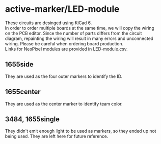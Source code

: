 # active-marker/LED-module

These circuits are desinged using KiCad 6.  
In order to order multiple boards at the same time, we will copy the wiring on the PCB editor. Since the number of parts differs from the circuit diagram, repainting the wiring will result in many errors and unconnected wiring. Please be careful when ordering board production.  
Links for NeoPixel modules are provided in LED-module.csv.

## 1655side

They are used as the four outer markers to identify the ID.

## 1655center

They are used as the center marker to identify team color.

## 3484, 1655single
They didn't emit enough light to be used as markers, so they ended up not being used. They are left here for future reference.
